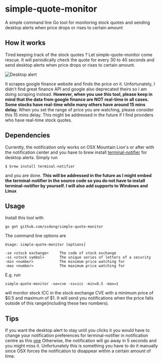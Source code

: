 simple-quote-monitor
===========================
A simple command line Go tool for monitoring stock quotes and sending desktop alerts when price drops or rises to certain amount


How it works
------------
Tired keeping track of the stock quotes ? Let simple-quote-monitor come rescue. It will periodically check the quote for
every 30 to 40 seconds and send desktop alerts when price drops or rises to certain amount.

![Desktop alert](../master/example.png?raw=true)

It scrapes google finance website and finds the price on it. Unfortunately, I didn't find great finance API and google also deprecated theirs so I am doing scraping instead. **However, when you use this tool, please keep in mind that the data from google finance are NOT real-time in all cases. Some stocks have real-time while many others have around 15 mins delay.** When you set the range of price you are watching, please consider this 15 mins delay. This might be addressed in the future if I find providers who have real-time stock quotes.

Dependencies
------------
Currently, the notification only works on OSX Mountain Lion's or after with the notification center
and you have to brew install [terminal-notifier](https://github.com/julienXX/terminal-notifier) for desktop alerts. Simply
run
```
$ brew install terminal-notifier
```
and you are done.
**This will be addressed in the future as I might embed the terminal-notifier in the source code so you do
not have to install terminal-notifier by yourself. I will also add supports to Windows and Linux**

Usage
-----
Install this tool with
```
go get github.com/ssdong/simple-quote-monitor
```

The command line options are
```
Usage: simple-quote-monitor [options]

-se <stock exchange>     The code of stock exchange
-ss <stock symbol>       The unique series of letters of a security
-min <number>            The minimum price watching for
-max <number>            The maximum price watching for
```

E.g. run
```
simple-quote-monitor -se=cve -ss=icc -min=0.5 -max=1
```
will monitor stock ICC in the stock exchange CVE with a minimum price of $0.5 and maximum of $1. It will
send you notifications when the price falls outside of this range(including these two numbers).

Tips
----
If you want the desktop alert to stay until you clicks it you would have to change your notification preferences for
terminal-notifier in notification centre as this [one](https://www.dropbox.com/s/n2kt0in8q6syiu6/Screenshot%202016-10-11%2014.27.27.png?dl=0)
Otherwise, the notification will go away in 5 seconds and you might miss it. Unfortunately this is something you have to
do it manually since OSX forces the notification to disappear within a certain amount of time.
